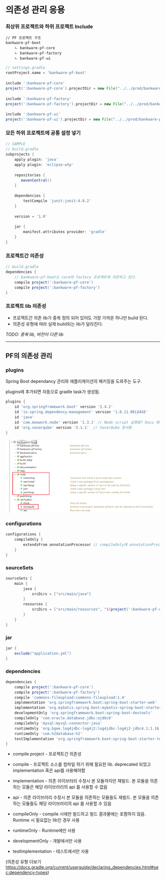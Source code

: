 # 의존성 관리 응용

### 최상위 프로젝트와 하위 프로젝트 Include

```
// PF 프로젝트 구조
bankware-pf-boot
	ㄴ bankware-pf-core
	ㄴ bankware-pf-factory
	ㄴ bankware-pf-ui
```



```groovy
// settings.gradle
rootProject.name = 'bankware-pf-boot'

include ':bankware-pf-core'
project(':bankware-pf-core').projectDir = new File("../../prod/bankware-pf-core")

include ':bankware-pf-factory'
project(':bankware-pf-factory').projectDir = new File("../../prod/bankware-pf-factory")

include ':bankware-pf-ui'
project(':bankware-pf-ui').projectDir = new File("../../prod/bankware-pf-ui")
```

### 모든 하위 프로젝트에 공통 설정 넣기


```groovy
// SAMPLE
// build.gradle
subprojects {
    apply plugin: 'java'
    apply plugin: 'eclipse-wtp'
 
    repositories {
       mavenCentral()
    }
 
    dependencies {
        testCompile 'junit:junit:4.8.2'
    }
 
    version = '1.0'
 
    jar {
        manifest.attributes provider: 'gradle'
    }
}
```



### 프로젝트간 의존성


```groovy
// build.gradle
dependencies {
    // bankware-pf-boot는 core와 factory 프로젝트에 의존하고 있다.
    compile project(':bankware-pf-core')
    compile project(':bankware-pf-factory')
}
```

### 프로젝트 lib 의존성

- 프로젝트간 의존 lib가 중복 정의 되어 있어도 가장 가까운 하나만 build 된다.
- 의존성 유형에 따라 실제 build되는 lib가 달라진다.

*TODO: 중복 lib, 버전이 다른 lib*


---

## PF의 의존성 관리 

### plugins

Spring Boot dependancy 관리와 애플리케이션의 패키징을 도와주는 도구.

plugins에 추가되면 자동으로 gradle task가 생성됨.

```Groovy
plugins {
	id 'org.springframework.boot' version '2.4.2'
	id 'io.spring.dependency-management' version '1.0.11.RELEASE'
	id 'java'
	id 'com.moowork.node' version '1.3.1' // Node script 실행용? Docu 때문인가?
	id 'org.sonarqube' version '3.1.1'  // SonarQube 분석용
}
```

![plugin](./assets/img/plugin.png)

### configurations

```Groovy
configurations {
	compileOnly {
		extendsFrom annotationProcessor // compileOnly에 annotationProcessor를 상속시킴
	}
}
```

### sourceSets

```groovy
sourceSets {
	main {
		java {
			srcDirs = ["src/main/java"]
		}
		resources {
			srcDirs = ["src/main/resources", "${project(':bankware-pf-ui').projectDir}/src/main/resources"]
		}
	}
}
```

### jar

```groovy
jar {
	exclude("application.yml")
}
```

### dependencies

```groovy
dependencies {
	compile project(':bankware-pf-core')
	compile project(':bankware-pf-factory')
	compile 'commons-fileupload:commons-fileupload:1.4'
	implementation 'org.springframework.boot:spring-boot-starter-web'
	implementation 'org.mybatis.spring.boot:mybatis-spring-boot-starter:2.1.4'
	developmentOnly 'org.springframework.boot:spring-boot-devtools'
	compileOnly 'com.oracle.database.jdbc:ojdbc8'
	compileOnly 'mysql:mysql-connector-java'
	runtimeOnly 'org.bgee.log4jdbc-log4j2:log4jdbc-log4j2-jdbc4.1:1.16'
	runtimeOnly 'com.h2database:h2'
	testImplementation 'org.springframework.boot:spring-boot-starter-test'
}
```

- compile project - 프로젝트간 의존성

- compile - 프로젝트 소스를 컴파일 하기 위해 필요한 lib. deprecated 되었고 implementation 혹은 api를 사용해야함
- implementation - 의존 라이브러리 수정시 본 모듈까지만 재빌드. 본 모듈을 의존하는 모듈은 해당 라이브러리의 api 를 사용할 수 없음
- api - 의존 라이브러리 수정시 본 모듈을 의존하는 모듈들도 재빌드. 본 모듈을 의존하는 모듈들도 해당 라이브러리의 api 를 사용할 수 있음
- compileOnly - compile 시에만 빌드하고 빌드 결과물에는 포함하지 않음. Runtime 시 필요없는 lib인 경우 사용
- runtimeOnly - Runtime에만 사용
- developmentOnly - 개발에서만 사용
- testImplementation - 테스트에서만 사용

(의존성 유형 더보기
https://docs.gradle.org/current/userguide/declaring_dependencies.html#sec:dependency-types)